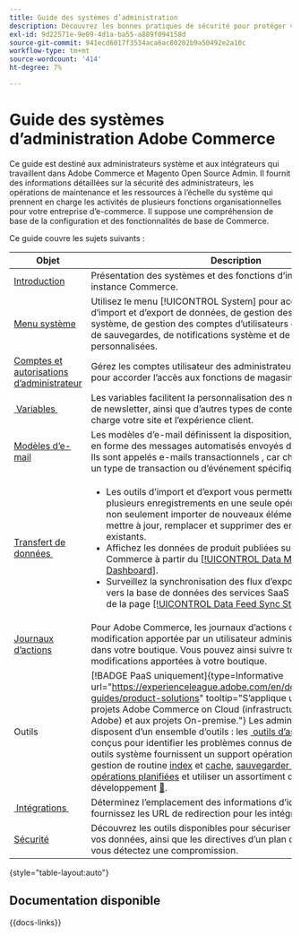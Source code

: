 ```yaml
---
title: Guide des systèmes d’administration
description: Découvrez les bonnes pratiques de sécurité pour protéger votre boutique Commerce et gérer les autorisations. Apprenez également comment importer et exporter des données, gérer les intégrations et les extensions, et prendre en charge la maintenance de routine.
exl-id: 9d22571e-9e09-4d1a-ba55-a889f094158d
source-git-commit: 941ecd6017f3534aca6ac80202b9a50492e2a10c
workflow-type: tm+mt
source-wordcount: '414'
ht-degree: 7%

---
```


# Guide des systèmes d’administration Adobe Commerce

Ce guide est destiné aux administrateurs système et aux intégrateurs qui travaillent dans Adobe Commerce et Magento Open Source Admin. Il fournit des informations détaillées sur la sécurité des administrateurs, les opérations de maintenance et les ressources à l’échelle du système qui prennent en charge les activités de plusieurs fonctions organisationnelles pour votre entreprise d’e-commerce. Il suppose une compréhension de base de la configuration et des fonctionnalités de base de Commerce.

Ce guide couvre les sujets suivants :

| Objet | Description |
| ------- | ----------- |
| [Introduction](introduction.md) | Présentation des systèmes et des fonctions d’intégration dans une instance Commerce. |
| [Menu système](system-menu.md) | Utilisez le menu [!UICONTROL System] pour accéder aux outils d’import et d’export de données, de gestion des index et du cache système, de gestion des comptes d’utilisateurs et des autorisations, de sauvegardes, de notifications système et de variables personnalisées. |
| [Comptes et autorisations d’administrateur](permissions.md) | Gérez les comptes utilisateur des administrateurs et les rôles utilisés pour accorder l’accès aux fonctions de magasin. |
| [&#x200B; Variables &#x200B;](variables-predefined.md) | Les variables facilitent la personnalisation des modèles d’e-mail et de newsletter, ainsi que d’autres types de contenu qui prennent en charge votre site et l’expérience client. |
| [Modèles d’e-mail](email-templates.md) | Les modèles d’e-mail définissent la disposition, le contenu et la mise en forme des messages automatisés envoyés depuis votre boutique. Ils sont appelés e-mails transactionnels , car chacun est associé à un type de transaction ou d’événement spécifique. |
| [Transfert de données &#x200B;](data-transfer.md) | <ul><li>Les outils d’import et d’export vous permettent de gérer plusieurs enregistrements en une seule opération. Vous pouvez non seulement importer de nouveaux éléments, mais également mettre à jour, remplacer et supprimer des ensembles de produits existants.</li><li>Affichez les données de produit publiées sur les services SaaS Commerce à partir du [[!UICONTROL Data Management Dashboard]](data-dashboard.md).</li><li>Surveillez la synchronisation des flux d’exportation de données vers la base de données des services SaaS Commerce à partir de la page [[!UICONTROL Data Feed Sync Status]](data-feed-sync-status.md).</li></ul> |
| [Journaux d’actions](action-log.md) | Pour Adobe Commerce, les journaux d’actions capturent chaque modification apportée par un utilisateur administrateur qui travaille dans votre boutique. Vous pouvez ainsi suivre toutes les modifications apportées à votre boutique. |
| Outils | [!BADGE PaaS uniquement]{type=Informative url="https://experienceleague.adobe.com/en/docs/commerce/user-guides/product-solutions" tooltip="S’applique uniquement aux projets Adobe Commerce on Cloud (infrastructure PaaS gérée par Adobe) et aux projets On-premise."} Les administrateurs système disposent d’un ensemble d’outils : les [&#x200B; outils d’assistance](support.md) sont conçus pour identifier les problèmes connus de votre système. Les outils système fournissent un support opérationnel pour effectuer la gestion de routine [index](index-management.md) et [cache](cache-management.md), [sauvegarder le système](backups.md), gérer les [opérations planifiées](data-scheduled-import-export.md) et utiliser un assortiment d’outils de développement [&#128279;](developer-tools.md). |
| [&#x200B; Intégrations &#x200B;](integrations.md) | Déterminez l’emplacement des informations d’identification OAuth et fournissez les URL de redirection pour les intégrations tierces. |
| [Sécurité](security.md) | Découvrez les outils disponibles pour sécuriser votre boutique et vos données, ainsi que les directives d’un plan d’action de sécurité si vous détectez une compromission. |

{style="table-layout:auto"}

## Documentation disponible

{{docs-links}}
